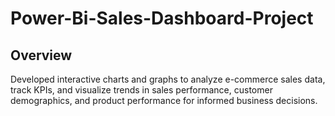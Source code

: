 # Power-Bi-Sales-Dashboard-Project
## Overview
Developed interactive charts and graphs to analyze e-commerce sales data, track KPIs, and visualize trends in sales performance, customer demographics, and product performance for informed business decisions.
